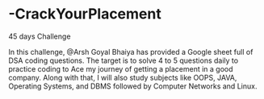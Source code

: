 # -CrackYourPlacement
45 days Challenge

In this challenge, @Arsh Goyal Bhaiya has provided a Google sheet full of DSA coding questions. The target is to solve 4 to 5 questions daily to practice coding to Ace my journey of getting a placement in a good company. Along with that, I will also study subjects like OOPS, JAVA, Operating Systems, and DBMS followed by Computer Networks and Linux.
